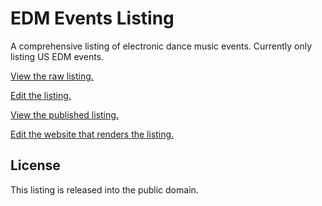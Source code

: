 # EDM Events Listing

A comprehensive listing of electronic dance music events. Currently only listing US EDM events.

[View the raw listing.](https://github.com/anythingnoniding/every-edm-listings/blob/master/list.yaml)

[Edit the listing.](https://github.com/anythingnoniding/every-edm-listings/edit/master/list.yaml)

[View the published listing.](http://www.everyedm.com)

[Edit the website that renders the listing.](https://github.com/anythingnoniding/every-edm)

## License

This listing is released into the public domain.
